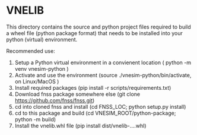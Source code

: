 # VNELIB

This directory contains the source and python project files
required to build a wheel file (python package format) that
needs to be installed into your python (virtual) environment.

Recommended use:

1. Setup a Python virtual environment in a convienent location
( python -m venv vnesim-python )
2. Activate and use the environment (source ./vnesim-python/bin/activate, on Linux/MacOS )
3. Install required packages (pip install -r scripts/requirements.txt)
4. Download fnss package somewhere else (git clone https://github.com/fnss/fnss.git)
5. cd into cloned fnss and install (cd FNSS_LOC; python setup.py install)
6. cd to this package and build (cd VNESIM_ROOT/python-package; python -m build)
5. Install the vnelib.whl file (pip install dist/vnelib-....whl)